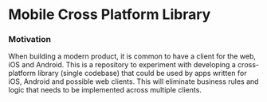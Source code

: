 # Mobile Cross Platform Library

### Motivation
When building a modern product, it is common to have a client for the web, iOS and Android. This is a repository to experiment with developing a cross-platform library (single codebase) that could be used by apps written for iOS, Android and possible web clients. This will eliminate business rules and logic that needs to be implemented across multiple clients.

